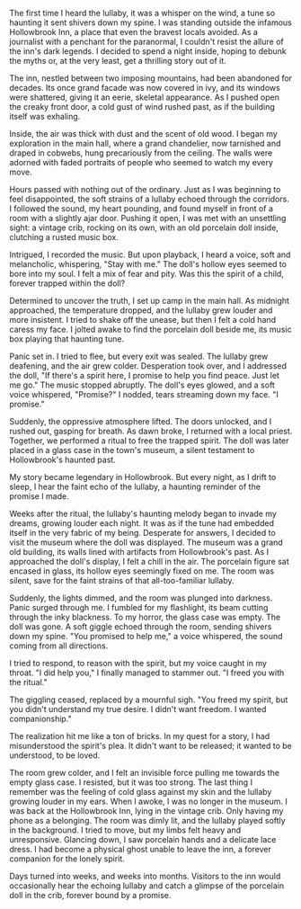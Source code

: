 The first time I heard the lullaby, it was a whisper on the wind, a tune so haunting it sent shivers down my spine. I was standing outside the infamous Hollowbrook Inn, a place that even the bravest locals avoided. As a journalist with a penchant for the paranormal, I couldn't resist the allure of the inn's dark legends. I decided to spend a night inside, hoping to debunk the myths or, at the very least, get a thrilling story out of it.


The inn, nestled between two imposing mountains, had been abandoned for decades. Its once grand facade was now covered in ivy, and its windows were shattered, giving it an eerie, skeletal appearance. As I pushed open the creaky front door, a cold gust of wind rushed past, as if the building itself was exhaling.


Inside, the air was thick with dust and the scent of old wood. I began my exploration in the main hall, where a grand chandelier, now tarnished and draped in cobwebs, hung precariously from the ceiling. The walls were adorned with faded portraits of people who seemed to watch my every move.


Hours passed with nothing out of the ordinary. Just as I was beginning to feel disappointed, the soft strains of a lullaby echoed through the corridors. I followed the sound, my heart pounding, and found myself in front of a room with a slightly ajar door. Pushing it open, I was met with an unsettling sight: a vintage crib, rocking on its own, with an old porcelain doll inside, clutching a rusted music box.


Intrigued, I recorded the music. But upon playback, I heard a voice, soft and melancholic, whispering, "Stay with me." The doll's hollow eyes seemed to bore into my soul. I felt a mix of fear and pity. Was this the spirit of a child, forever trapped within the doll?


Determined to uncover the truth, I set up camp in the main hall. As midnight approached, the temperature dropped, and the lullaby grew louder and more insistent. I tried to shake off the unease, but then I felt a cold hand caress my face. I jolted awake to find the porcelain doll beside me, its music box playing that haunting tune.


Panic set in. I tried to flee, but every exit was sealed. The lullaby grew deafening, and the air grew colder. Desperation took over, and I addressed the doll, "If there's a spirit here, I promise to help you find peace. Just let me go."
The music stopped abruptly. The doll's eyes glowed, and a soft voice whispered, "Promise?"
I nodded, tears streaming down my face. "I promise."


Suddenly, the oppressive atmosphere lifted. The doors unlocked, and I rushed out, gasping for breath. As dawn broke, I returned with a local priest. Together, we performed a ritual to free the trapped spirit. The doll was later placed in a glass case in the town's museum, a silent testament to Hollowbrook's haunted past.


My story became legendary in Hollowbrook. But every night, as I drift to sleep, I hear the faint echo of the lullaby, a haunting reminder of the promise I made.


Weeks after the ritual, the lullaby's haunting melody began to invade my dreams, growing louder each night. It was as if the tune had embedded itself in the very fabric of my being. Desperate for answers, I decided to visit the museum where the doll was displayed.
The museum was a grand old building, its walls lined with artifacts from Hollowbrook's past. As I approached the doll's display, I felt a chill in the air. The porcelain figure sat encased in glass, its hollow eyes seemingly fixed on me. The room was silent, save for the faint strains of that all-too-familiar lullaby.


Suddenly, the lights dimmed, and the room was plunged into darkness. Panic surged through me. I fumbled for my flashlight, its beam cutting through the inky blackness. To my horror, the glass case was empty. The doll was gone.
A soft giggle echoed through the room, sending shivers down my spine. "You promised to help me," a voice whispered, the sound coming from all directions.


I tried to respond, to reason with the spirit, but my voice caught in my throat. "I did help you," I finally managed to stammer out. "I freed you with the ritual."


The giggling ceased, replaced by a mournful sigh. "You freed my spirit, but you didn't understand my true desire. I didn't want freedom. I wanted companionship."


The realization hit me like a ton of bricks. In my quest for a story, I had misunderstood the spirit's plea. It didn't want to be released; it wanted to be understood, to be loved.


The room grew colder, and I felt an invisible force pulling me towards the empty glass case. I resisted, but it was too strong. The last thing I remember was the feeling of cold glass against my skin and the lullaby growing louder in my ears.
When I awoke, I was no longer in the museum. I was back at the Hollowbrook Inn, lying in the vintage crib. Only having my phone as a belonging. The room was dimly lit, and the lullaby played softly in the background. I tried to move, but my limbs felt heavy and unresponsive. Glancing down, I saw porcelain hands and a delicate lace dress. I had become a physical ghost unable to leave the inn, a forever companion for the lonely spirit.


Days turned into weeks, and weeks into months. Visitors to the inn would occasionally hear the echoing lullaby and catch a glimpse of the porcelain doll in the crib, forever bound by a promise.